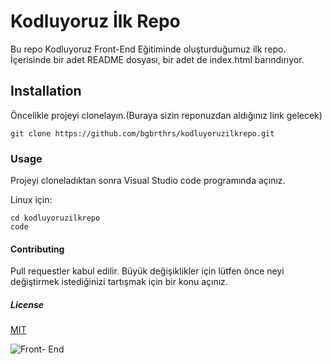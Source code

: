# Kodluyoruz İlk Repo


Bu repo Kodluyoruz Front-End Eğitiminde oluşturduğumuz ilk repo. İçerisinde bir adet README dosyası, bir adet de index.html barındırıyor.

## Installation

Öncelikle projeyi clonelayın.(Buraya sizin reponuzdan aldığınız link gelecek)

```
git clone https://github.com/bgbrthrs/kodluyoruzilkrepo.git

```
### Usage

Projeyi cloneladıktan sonra Visual Studio code programında açınız. 

Linux için:


```
cd kodluyoruzilkrepo
code
```


 
#### Contributing

 Pull requestler kabul edilir. Büyük değişiklikler için lütfen önce neyi değiştirmek istediğinizi tartışmak için bir konu açınız.



##### License
[MIT](https://www.mit.edu/)


![Front- End](https://picsum.photos/200/300)
